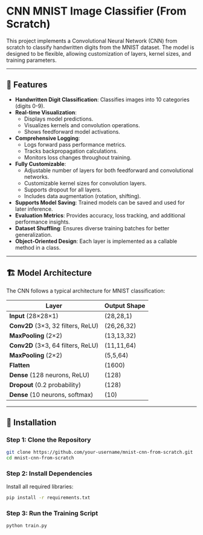 # CNN MNIST Image Classifier (From Scratch)

This project implements a Convolutional Neural Network (CNN) from scratch to classify handwritten digits from the MNIST dataset. The model is designed to be flexible, allowing customization of layers, kernel sizes, and training parameters.

---

## 📌 Features

- **Handwritten Digit Classification**: Classifies images into 10 categories (digits 0-9).
- **Real-time Visualization**:
  - Displays model predictions.
  - Visualizes kernels and convolution operations.
  - Shows feedforward model activations.
- **Comprehensive Logging**:
  - Logs forward pass performance metrics.
  - Tracks backpropagation calculations.
  - Monitors loss changes throughout training.
- **Fully Customizable**:
  - Adjustable number of layers for both feedforward and convolutional networks.
  - Customizable kernel sizes for convolution layers.
  - Supports dropout for all layers.
  - Includes data augmentation (rotation, shifting).
- **Supports Model Saving**: Trained models can be saved and used for later inference.
- **Evaluation Metrics**: Provides accuracy, loss tracking, and additional performance insights.
- **Dataset Shuffling**: Ensures diverse training batches for better generalization.
- **Object-Oriented Design**: Each layer is implemented as a callable method in a class.

---

## 🏗 Model Architecture

The CNN follows a typical architecture for MNIST classification:

| Layer | Output Shape |
|--------|------------|
| **Input** (28×28×1) | (28,28,1) |
| **Conv2D** (3×3, 32 filters, ReLU) | (26,26,32) |
| **MaxPooling** (2×2) | (13,13,32) |
| **Conv2D** (3×3, 64 filters, ReLU) | (11,11,64) |
| **MaxPooling** (2×2) | (5,5,64) |
| **Flatten** | (1600) |
| **Dense** (128 neurons, ReLU) | (128) |
| **Dropout** (0.2 probability) | (128) |
| **Dense** (10 neurons, softmax) | (10) |

---

## 📂 Installation

### **Step 1: Clone the Repository**
```bash
git clone https://github.com/your-username/mnist-cnn-from-scratch.git
cd mnist-cnn-from-scratch
```
### Step 2: Install Dependencies
Install all required libraries:
```bash
pip install -r requirements.txt
```
### Step 3: Run the Training Script
```bash
python train.py

```
